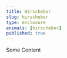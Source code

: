 ```yaml
---
title: Hirscheber
slug: hirscheber
type: enclosure
animals: [hirscheber]
published: true
---
```

Some Content
